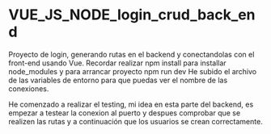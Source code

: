 # VUE_JS_NODE_login_crud_back_end

Proyecto de login, generando rutas en el backend y conectandolas con el front-end usando Vue.
Recordar realizar npm install para installar node_modules y para arrancar proyecto npm run dev
He subido el archivo de las variables de entorno para que puedas ver el nombre de las conexiones.

He comenzado a realizar el testing, mi idea en esta parte del backend, es empezar a testear la conexion al puerto y despues
comprobar que se realizen las rutas y a continuación que los usuarios se crean correctamente.
